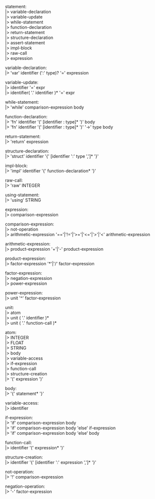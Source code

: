 statement:  
|> variable-declaration  
|> variable-update  
|> while-statement  
|> function-declaration  
|> return-statement  
|> structure-declaration  
|> assert-statement  
|> impl-block  
|> raw-call  
|> expression  

variable-declaration:  
|> 'var' identifier (':' type)? '=' expression  

variable-update:  
|> identifier '=' expr  
|> identifier( '.' identifier )* '=' expr  

while-statement:  
|> 'while' comparison-expression body  

function-declaration:  
|> 'fn' identifier '(' [identifier : type]* ')' body  
|> 'fn' identifier '(' [identifier : type]* ')' '->' type body  

return-statement:  
|> 'return' expression  

structure-declaration:  
|> 'struct' identifier '{' [identifier ':' type ',']* '}'  

impl-block:  
|> 'impl' identifier '{' function-declaration* '}'  

raw-call:  
|> 'raw' INTEGER  

using-statement:  
|> 'using' STRING  

expression:  
|> comparison-expression  

comparison-expression:  
|> not-operation  
|> arithmetic-expression '=='|'!='|'>='|'<='|'>'|'<' arithmetic-expression  

arithmetic-expression:  
|> product-expression '+'|'-' product-expression  

product-expression:  
|> factor-expression '*'|'/' factor-expression  

factor-expression:  
|> negation-expression  
|> power-expression  

power-expression:  
|> unit '^' factor-expression  

unit:  
|> atom  
|> unit ( '.' identifier )*  
|> unit ( '.' function-call )*  

atom:  
|> INTEGER  
|> FLOAT  
|> STRING  
|> body  
|> variable-access  
|> if-expression  
|> function-call  
|> structure-creation  
|> '(' expression ')'  

body:  
|> '{' statement* '}'  

variable-access:  
|> identifier  

if-expression:  
|> 'if' comparison-expression body  
|> 'if' comparison-expression body 'else' if-expression  
|> 'if' comparison-expression body 'else' body  

function-call:  
|> identifier '(' expression* ')'  

structure-creation:  
|> identifier '{' [identifier ':' expression ',']* '}'  

not-operation:  
|> '!' comparison-expression  

negation-operation:  
|> '-' factor-expression  
